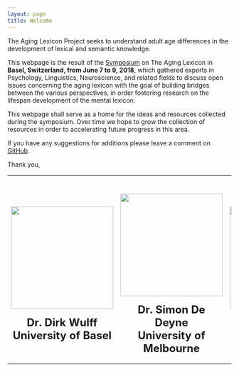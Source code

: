 ```yaml
---
layout: page
title: Welcome
---
```


The Aging Lexicon Project seeks to understand adult age differences in the development of lexical and semantic knowledge.

This webpage is the result of the [Symposium](https://aginglexicon.github.io/menu/symposium.html) on The Aging Lexicon in <b>Basel, Switzerland, from June 7 to 9, 2018</b>, which gathered experts in Psychology, Linguistics, Neuroscience, and related fields to discuss open issues concerning the aging lexicon with the goal of building bridges between the various perspectives, in order fostering research on the lifespan development of the mental lexicon. 

This webpage shall serve as a home for the ideas and resources collected during the symposium. Over time we hope to grow the collection of resources in order to accelerating future progress in this area.

If you have any suggestions for additions please leave a comment on [GitHub](https://github.com/aginglexicon/aginglexicon.github.io/issues/new).

Thank you,


<table class="tg"  style="cellspacing:0; cellpadding:0; border:none">
  <tr>
    <th class="tg-yw4l">
  	  <p align="center"><br>
        <a href="www.dirkwulff.org"><img border="0" alt="" src="https://psychologie.unibas.ch/fileadmin/_processed_/5/e/csm_Dirk_Wulffwidesmall_b2037ee6a0.jpg?1516031838" height="230"></a><br>
        <p align="center">
          <font size = 5>Dr. Dirk Wulff<br>University of Basel</font>
        </p>
      </p>  
    </th>
    <th class="tg-yw4l">
  	  <p align="center"><br>
        <a href="www.dirkwulff.org"><img border="0" alt="" src="https://ppw.kuleuven.be/apps/concat/simon/img/read.JPG" height="230"></a><br>
        <p align="center">
          <font size = 5>Dr. Simon De Deyne<br>University of Melbourne</font>
        </p>
      </p>  
    </th>
    <th class="tg-yw4l">
  	  <p align="center"><br>
        <a href="www.dirkwulff.org"><img border="0" alt="" src="https://www.unibas.ch/dam/jcr:19a29fe8-56fa-4f80-9671-0b02f49db752/mata_rui_print.jpg" height="230"></a><br>
        <p align="center">
          <font size = 5>Prof. Rui Mata<br>University of Basel</font>
        </p>
      </p>  
    </th>   
